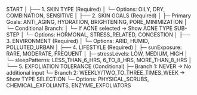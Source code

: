 START
│
├── 1. SKIN TYPE (Required)
│   └─ Options: OILY, DRY, COMBINATION, SENSITIVE
│
├── 2. SKIN GOALS (Required)
│   ├─ Primary Goals: ANTI_AGING, HYDRATION, BRIGHTENING, PORE_MINIMIZATION
│   └─ Conditional Branch:
│      └─ If ACNE selected → Show ACNE TYPE SUB-STEP
│         └─ Options: HORMONAL, STRESS_RELATED, CONGESTION
│
├── 3. ENVIRONMENT (Required)
│   └─ Options: ARID, HUMID, POLLUTED_URBAN
│
├── 4. LIFESTYLE (Required)
│   ├─ sunExposure: RARE, MODERATE, FREQUENT
│   ├─ stressLevels: LOW, MEDIUM, HIGH
│   └─ sleepPatterns: LESS_THAN_6_HRS, 6_TO_8_HRS, MORE_THAN_8_HRS
│
└── 5. EXFOLIATION TOLERANCE (Conditional)
    ├─ Branch 1: NEVER → No additional input
    └─ Branch 2: WEEKLY/TWO_TO_THREE_TIMES_WEEK → Show TYPE SELECTION
       └─ Options: PHYSICAL_SCRUBS, CHEMICAL_EXFOLIANTS, ENZYME_EXFOLIATORS